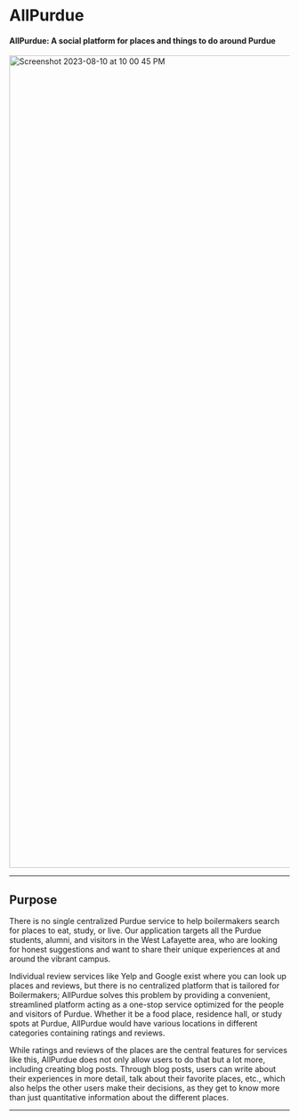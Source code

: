 # AllPurdue

#### AllPurdue: A social platform for places and things to do around Purdue

<img width="1460" alt="Screenshot 2023-08-10 at 10 00 45 PM" src="https://github.com/kabrap/allpurdue/assets/70179584/0529fa27-0478-430c-ab2c-12f5cd7846f4">

---

## Purpose

There is no single centralized Purdue service to help boilermakers search for places to eat, study, or live. Our application targets all the Purdue students, alumni, and visitors in the West Lafayette area, who are looking for honest suggestions and want to share their unique experiences at and around the vibrant campus.

Individual review services like Yelp and Google exist where you can look up places and reviews, but there is no centralized platform that is tailored for Boilermakers; AllPurdue solves this problem by providing a convenient, streamlined platform acting as a one-stop service optimized for the people and visitors of Purdue. Whether it be a food place, residence hall, or study spots at Purdue, AllPurdue would have various locations in different categories containing ratings and reviews. 

While ratings and reviews of the places are the central features for services like this, AllPurdue does not only allow users to do that but a lot more, including creating blog posts. Through blog posts, users can write about their experiences in more detail, talk about their favorite places, etc., which also helps the other users make their decisions, as they get to know more than just quantitative information about the different places.

---
